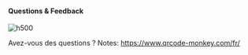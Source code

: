 
<!-- .slide: class="flex-row center" data-background="./assets/lunch/bkgnd-lunch.png"-->
#### Questions & Feedback
![h500](./assets/lunch/openfeedback-tr-600-white.png)

Avez-vous des questions ?
Notes:
https://www.qrcode-monkey.com/fr/


